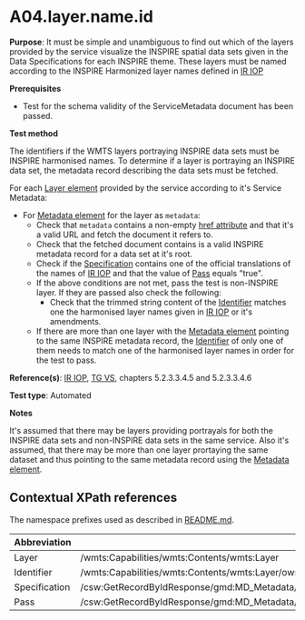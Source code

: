 # A04.layer.name.id

**Purpose**: It must be simple and unambiguous to find out which of the layers provided by the service visualize the INSPIRE spatial data sets given in the Data Specifications for each INSPIRE theme. These layers must be named according to the INSPIRE Harmonized layer names defined in [IR IOP](README.md#ref_IR_IOP)

**Prerequisites**

* Test for the schema validity of the ServiceMetadata document has been passed.

**Test method**

The identifiers if the WMTS layers portraying INSPIRE data sets must be INSPIRE harmonised names. To determine if a layer is portraying an INSPIRE data set, the metadata record describing the data sets must be fetched.

For each [Layer element](#layer) provided by the service according to it's Service Metadata:

* For [Metadata element](#metadata) for the layer as `metadata`:
  * Check that `metadata` contains a non-empty [href attribute](#href_attr) and that it's a valid URL and fetch the document it refers to.
  * Check that the fetched document contains is a valid INSPIRE metadata record for a data set at it's root.
  * Check if the [Specification](#specification) contains one of the official translations of the names of [IR IOP](README.md#ref_IR_IOP) and that the value of [Pass](#pass) equals "true".
  * If the above conditions are not met, pass the test is non-INSPIRE layer. If they are passed also check the following:
     *  Check that the trimmed string content of the [Identifier](#identifier) matches one the harmonised layer names given in [IR IOP](README.md#ref_IR_IOP) or it's amendments.
  * If there are more than one layer with the [Metadata element](#metadata) pointing to the same INSPIRE metadata record, the [Identifier](#identifier) of only one of them needs to match one of the harmonised layer names in order for the test to pass.

**Reference(s)**: [IR IOP](README.md#ref_IR_IOP), [TG VS](README.md#ref_TG_VS), chapters 5.2.3.3.4.5 and 5.2.3.3.4.6

**Test type**: Automated

**Notes**

It's assumed that there may be layers providing portrayals for both the INSPIRE data sets and non-INSPIRE data sets in the same service. Also it's assumed, that there may be more than one layer prortaying the same dataset and thus pointing to the same metadata record using the [Metadata element](#metadata).

## Contextual XPath references

The namespace prefixes used as described in [README.md](README.md#namespaces).

Abbreviation                                               |  XPath expression
---------------------------------------------------------- | -------------------------------------------------------------------------
Layer <a name="layer"></a> | /wmts:Capabilities/wmts:Contents/wmts:Layer
Identifier <a name="idenfier"></a> | /wmts:Capabilities/wmts:Contents/wmts:Layer/ows:Identifier
Specification <a name="specification"></a> |  /csw:GetRecordByIdResponse/gmd:MD_Metadata/gmd:dataQualityInfo/gmd:DQ_DataQuality/gmd:report/gmd:DQ_DomainConsistency/gmd:result/gmd:DQ_ConformanceResult/gmd:specification/gmd:CI_Citation/gmd:title/gco:CharacterString
Pass <a name="pass"></a> |  /csw:GetRecordByIdResponse/gmd:MD_Metadata/gmd:dataQualityInfo/gmd:DQ_DataQuality/gmd:report/gmd:DQ_DomainConsistency/gmd:result/gmd:DQ_ConformanceResult/gmd:pass/gco:Boolean
